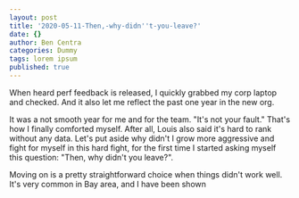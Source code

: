 ```yaml
---
layout: post
title: '2020-05-11-Then,-why-didn''t-you-leave?'
date: {}
author: Ben Centra
categories: Dummy
tags: lorem ipsum
published: true
---
```


When heard perf feedback is released, I quickly grabbed my corp laptop and checked. And it also let me reflect the past one year in the new org. 

It was a not smooth year for me and for the team. "It's not your fault." That's how I finally comforted myself. After all, Louis also said it's hard to rank without any data. Let's put aside why didn't I grow more aggressive and fight for myself in this hard fight, for the first time I started asking myself this question: "Then, why didn't you leave?".

Moving on is a pretty straightforward choice when things didn't work well. It's very common in Bay area, and I have been shown
